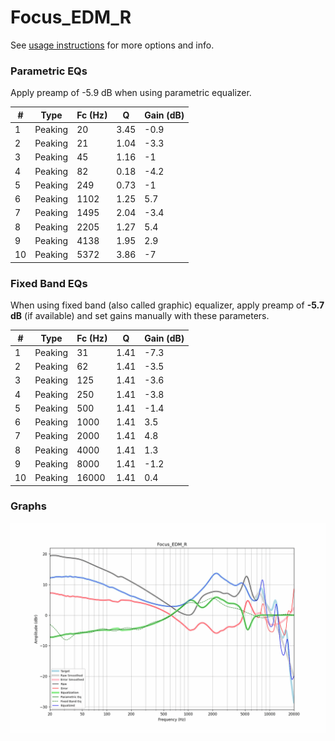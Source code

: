 # Focus_EDM_R
See [usage instructions](https://github.com/jaakkopasanen/AutoEq#usage) for more options and info.

### Parametric EQs
Apply preamp of -5.9 dB when using parametric equalizer.

|   # | Type    |   Fc (Hz) |    Q |   Gain (dB) |
|-----|---------|-----------|------|-------------|
|   1 | Peaking |        20 | 3.45 |        -0.9 |
|   2 | Peaking |        21 | 1.04 |        -3.3 |
|   3 | Peaking |        45 | 1.16 |        -1   |
|   4 | Peaking |        82 | 0.18 |        -4.2 |
|   5 | Peaking |       249 | 0.73 |        -1   |
|   6 | Peaking |      1102 | 1.25 |         5.7 |
|   7 | Peaking |      1495 | 2.04 |        -3.4 |
|   8 | Peaking |      2205 | 1.27 |         5.4 |
|   9 | Peaking |      4138 | 1.95 |         2.9 |
|  10 | Peaking |      5372 | 3.86 |        -7   |

### Fixed Band EQs
When using fixed band (also called graphic) equalizer, apply preamp of **-5.7 dB** (if available) and set gains manually with these parameters.

|   # | Type    |   Fc (Hz) |    Q |   Gain (dB) |
|-----|---------|-----------|------|-------------|
|   1 | Peaking |        31 | 1.41 |        -7.3 |
|   2 | Peaking |        62 | 1.41 |        -3.5 |
|   3 | Peaking |       125 | 1.41 |        -3.6 |
|   4 | Peaking |       250 | 1.41 |        -3.8 |
|   5 | Peaking |       500 | 1.41 |        -1.4 |
|   6 | Peaking |      1000 | 1.41 |         3.5 |
|   7 | Peaking |      2000 | 1.41 |         4.8 |
|   8 | Peaking |      4000 | 1.41 |         1.3 |
|   9 | Peaking |      8000 | 1.41 |        -1.2 |
|  10 | Peaking |     16000 | 1.41 |         0.4 |

### Graphs
![](./Focus_EDM_R.png)
